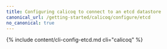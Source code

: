 ```yaml
---
title: Configuring calicoq to connect to an etcd datastore
canonical_url: /getting-started/calicoq/configure/etcd
no_canonical: true
---
```


{% include content/cli-config-etcd.md cli="calicoq" %}

